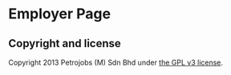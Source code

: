 Employer Page
=============

## Copyright and license

Copyright 2013 Petrojobs (M) Sdn Bhd under [the GPL v3 license](LICENSE).